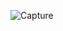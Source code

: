 ![Capture](https://user-images.githubusercontent.com/89140400/161579423-f558176e-9123-4a60-9fb9-5f6c267e235e.PNG)
